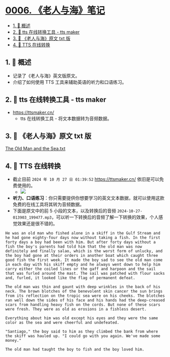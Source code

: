 # [0006. 《老人与海》笔记](https://github.com/Tdahuyou/TNotes.en-notes/tree/main/notes/0006.%20%E3%80%8A%E8%80%81%E4%BA%BA%E4%B8%8E%E6%B5%B7%E3%80%8B%E7%AC%94%E8%AE%B0)

<!-- region:toc -->

- [1. 📝 概述](#1--概述)
- [2. 🔗 tts 在线转换工具 - tts maker](#2--tts-在线转换工具---tts-maker)
- [3. 📂 《老人与海》原文 txt 版](#3--老人与海原文-txt-版)
- [4. 📒 TTS 在线转换](#4--tts-在线转换)

<!-- endregion:toc -->

## 1. 📝 概述

- 记录了《老人与海》英文版原文。
- 介绍了如何使用 TTS 工具来辅助英语的听力和口语练习。

## 2. 🔗 tts 在线转换工具 - tts maker

- https://ttsmaker.cn/
  - tts 在线转换工具 - 将文本数据转为音频数据。

## 3. 📂 《老人与海》原文 txt 版

[The Old Man and the Sea.txt](https://github.com/Tdahuyou/TNotes.en-notes/blob/main/notes/0006.%20%E3%80%8A%E8%80%81%E4%BA%BA%E4%B8%8E%E6%B5%B7%E3%80%8B%E7%AC%94%E8%AE%B0/assets/The%20Old%20Man%20and%20the%20Sea.txt)

## 4. 📒 TTS 在线转换

- 截止目前 `2024 年 10 月 27 日 01:39:52` https://ttsmaker.cn/ 依旧是可以免费使用的。
  - ![](assets/2024-10-27-01-41-12.png)
- **听力、口语练习**：你只需要提供你想要学习的英文文本数据，就可以使用这款免费的在线工具将其转为音频数据。
- 下面是原文中的前 5 小段的文本，以及转换后的音频 `2024-10-27-013903_199477.mp3`，可以听一下转换后的音频了解一下转换的效果，个人感觉效果还是很不错的。

```
He was an old man who fished alone in a skiff in the Gulf Stream and he had gone eighty-four days now without taking a fish. In the first forty days a boy had been with him. But after forty days without a fish the boy's parents had told him that the old man was now definitely and finally salao, which is the worst form of unlucky, and the boy had gone at their orders in another boat which caught three good fish the first week. It made the boy sad to see the old man come in each day with his skiff empty and he always went down to help him carry either the coiled lines or the gaff and harpoon and the sail that was furled around the mast. The sail was patched with flour sacks and, furled, it looked like the flag of permanent defeat.

The old man was thin and gaunt with deep wrinkles in the back of his neck. The brown blotches of the benevolent skin cancer the sun brings from its reflection on the tropic sea were on his cheeks. The blotches ran well down the sides of his face and his hands had the deep-creased scars from handling heavy fish on the cords. But none of these scars were fresh. They were as old as erosions in a fishless desert.

Everything about him was old except his eyes and they were the same color as the sea and were cheerful and undefeated.

"Santiago," the boy said to him as they climbed the bank from where the skiff was hauled up. "I could go with you again. We've made some money."

The old man had taught the boy to fish and the boy loved him.
```

<!--
⏰ TODO
- assets/2024-10-27-013903_199477.mp3
- 类似 .mp3、.mp4 这样的资源文件，统统丢到 bilibili 上存储，笔记中存储 bvid 即可，否则 vitepress 构建的时候可能会报错。

- 简化 yuque 知识库中的内容，尽快把这本书的英文版刷一遍。
- https://www.yuque.com/tdahuyou/the-old-man-and-the-sea
 -->
